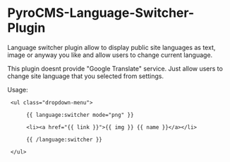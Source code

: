 PyroCMS-Language-Switcher-Plugin
================================

Language switcher plugin allow to display public site languages as text, image or anyway you like and allow users to change current language.

This plugin doesnt provide "Google Translate" service. Just allow users to change site language that you selected from settings.

Usage:


     <ul class="dropdown-menu">
     
          {{ language:switcher mode="png" }}
          
          <li><a href="{{ link }}">{{ img }} {{ name }}</a></li>
     
          {{ /language:switcher }}
     
     </ul>
